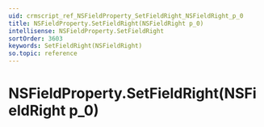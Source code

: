 ```yaml
---
uid: crmscript_ref_NSFieldProperty_SetFieldRight_NSFieldRight_p_0
title: NSFieldProperty.SetFieldRight(NSFieldRight p_0)
intellisense: NSFieldProperty.SetFieldRight
sortOrder: 3603
keywords: SetFieldRight(NSFieldRight)
so.topic: reference
---
```


# NSFieldProperty.SetFieldRight(NSFieldRight p_0)

